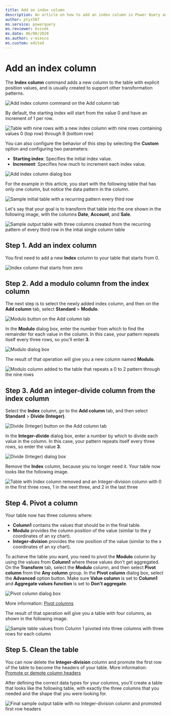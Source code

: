 ```yaml
---
title: Add an index column
description: An article on how to add an index column in Power Query and practical uses for Index columns.
author: ptyx507
ms.service: powerquery
ms.reviewer: kvivek
ms.date: 06/08/2020
ms.author: v-miesco
ms.custom: edited
---
```


# Add an index column

The **Index column** command adds a new column to the table with explicit position values, and is usually created to support other transformation patterns.

![Add index column command on the Add column tab](images/me-add-index-column-icon.png "Add index column command on the Add column tab")

By default, the starting index will start from the value 0 and have an increment of 1 per row.

![Table with nine rows with a new index column with nine rows containing values 0 (top row) through 8 (bottom row)](images/me-add-index-column-new-index.png "Sample index column")

You can also configure the behavior of this step by selecting the **Custom** option and configuring two parameters:

* **Starting index**: Specifies the initial index value. 
* **Increment**: Specifies how much to increment each index value.

![Add index column dialog box](images/me-add-index-column-window.png "Add index column dialog box")

For the example in this article, you start with the following table that has only one column, but notice the data pattern in the column.

![Sample initial table with a recurring pattern every third row](images/me-add-index-column-start-table.png "Sample initial table")

Let's say that your goal is to transform that table into the one shown in the following image, with the columns **Date**, **Account**, and **Sale**.

![Sample output table with three columns created from the recurring pattern of every third row in the intial single column table](images/me-add-index-column-sample-output-table.png "Sample output table")

## Step 1. Add an index column

You first need to add a new **Index** column to your table that starts from 0.

![Index column that starts from zero](images/me-add-index-column-new-index.png "Index column that starts from zero")

## Step 2. Add a modulo column from the index column

The next step is to select the newly added index column, and then on the **Add column** tab, select **Standard** > **Modulo**.

![Modulo button on the Add column tab](images/me-add-index-column-add-modulo-icon.png "Modulo button on the Add column tab")

In the **Modulo** dialog box, enter the number from which to find the remainder for each value in the column. In this case, your pattern repeats itself every three rows, so you'll enter **3**.

![Modulo dialog box](images/me-add-index-column-add-modulo-window.png "Modulo dialog box")

The result of that operation will give you a new column named **Modulo**.

![Modulo column added to the table that repeats a 0 to 2 pattern through the nine rows](images/me-add-index-column-add-modulo-column.png "Modulo column added to the table")

## Step 3. Add an integer-divide column from the index column

Select the **Index** column, go to the **Add column** tab, and then select **Standard** > **Divide (Integer)**.

![Divide (Integer) button on the Add column tab](images/me-add-index-column-add-divide-integer-icon.png "Divide (Integer) button on the Add column tab")

In the **Integer-divide** dialog box, enter a number by which to divide each value in the column. In this case, your pattern repeats itself every three rows, so enter the value **3**.

![Divide (Integer) dialog box](images/me-add-index-column-add-integer-divide-window.png "Divide (Integer) dialog box")

Remove the **Index** column, because you no longer need it. Your table now looks like the following image.

![Table with Index column removed and an Integer-division column with 0 in the first three rows, 1 in the next three, and 2 in the last three](images/me-add-index-column-add-divide-integer-column.png "Transformed table without index column")

## Step 4. Pivot a column

Your table now has three columns where:

* **Column1** contains the values that should be in the final table.
* **Modulo** provides the column position of the value (similar to the y coordinates of an xy chart).
* **Integer-division** provides the row position of the value (similar to the x coordinates of an xy chart).

To achieve the table you want, you need to pivot the **Modulo** column by using the values from **Column1** where these values don't get aggregated. On the **Transform** tab, select the **Modulo** column, and then select **Pivot column** from the **Any column** group. In the **Pivot column** dialog box, select the **Advanced** option button. Make sure **Value column** is set to **Column1** and **Aggregate values function** is set to **Don't aggregate**.

![Pivot column dialog box](images/me-add-index-column-pivot-column.png "Pivot column dialog box")

More information: [Pivot columns](pivot-columns.md)

The result of that operation will give you a table with four columns, as shown in the following image.

![Sample table values from Column 1 pivoted into three columns with three rows for each column](images/me-add-index-column-example-pre-final-table.png "Sample table with pivoted column")

## Step 5. Clean the table

You can now delete the **Integer-division** column and promote the first row of the table to become the headers of your table. More information: [Promote or demote column headers](table-promote-demote-headers.md)

After defining the correct data types for your columns, you'll create a table that looks like the following table, with exactly the three columns that you needed and the shape that you were looking for.

![Final sample output table with no Integer-division column and promoted first row headers](images/me-add-index-column-final-table.png "Final sample table")

